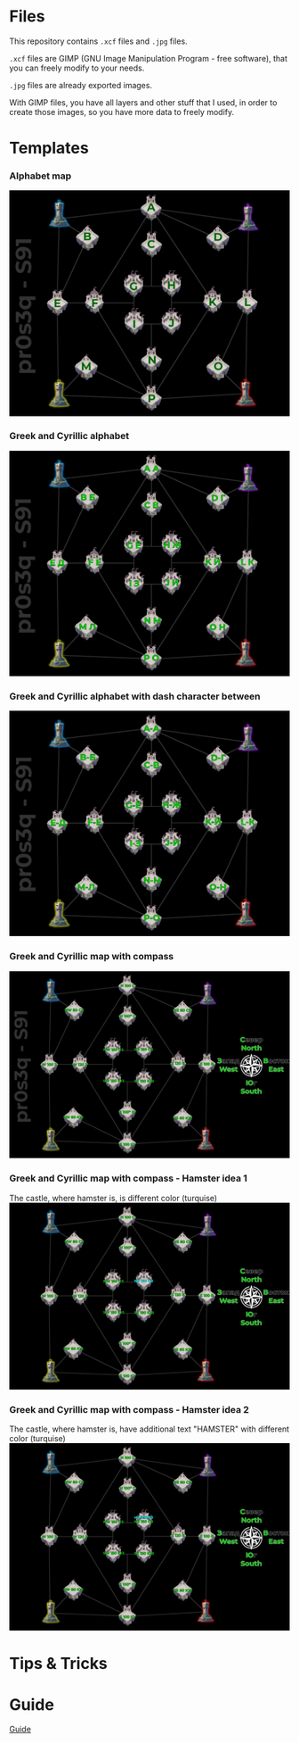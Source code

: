 # Files
This repository contains `.xcf` files and `.jpg` files.

`.xcf` files are GIMP (GNU Image Manipulation Program - free software), that you can freely modify to your needs.

`.jpg` files are already exported images.

With GIMP files, you have all layers and other stuff that I used, in order to create those images, so you have more data to freely modify.

# Templates
### Alphabet map
![Map](S3/Map.jpg)
### Greek and Cyrillic alphabet
![Cyrillic](S3/Map_Cyrillic.jpg)
### Greek and Cyrillic alphabet with dash character between
![Cyrillic Sash](S3/Map_Cyrillic_Dash.jpg)
### Greek and Cyrillic map with compass
![Cyrillic Compass](S3/Map_Cyrillic_Compass.jpg)
### Greek and Cyrillic map with compass - Hamster idea 1
The castle, where hamster is, is different color (turquise)
![Cyrillic Compass with hamster](S3/Map_Cyrillic_Compass_Hammy.jpg)
### Greek and Cyrillic map with compass - Hamster idea 2
The castle, where hamster is, have additional text "HAMSTER" with different color (turquise)
![Cyrillic Compass with hamster](S3/Map_Cyrillic_Compass_Hammy2.jpg)

# Tips & Tricks

# Guide
[Guide](docs/guide.md)